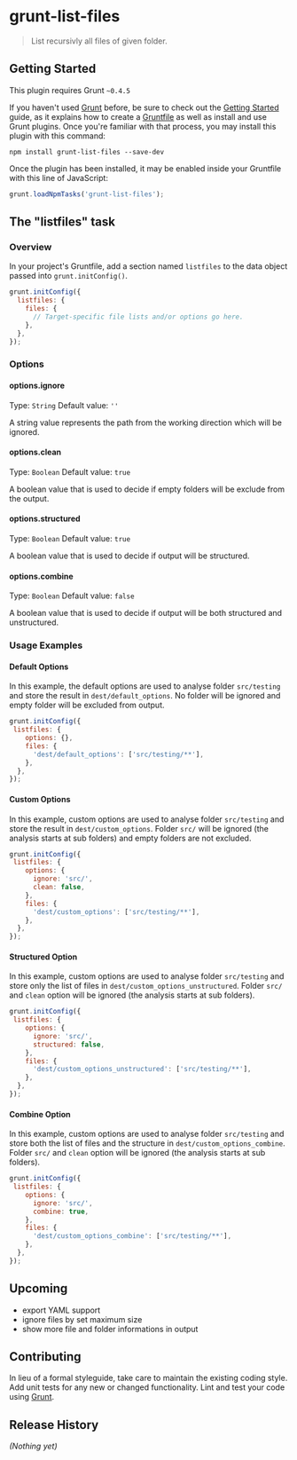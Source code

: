 # grunt-list-files

> List recursivly all files of given folder.

## Getting Started
This plugin requires Grunt `~0.4.5`

If you haven't used [Grunt](http://gruntjs.com/) before, be sure to check out the [Getting Started](http://gruntjs.com/getting-started) guide, as it explains how to create a [Gruntfile](http://gruntjs.com/sample-gruntfile) as well as install and use Grunt plugins. Once you're familiar with that process, you may install this plugin with this command:

```shell
npm install grunt-list-files --save-dev
```

Once the plugin has been installed, it may be enabled inside your Gruntfile with this line of JavaScript:

```js
grunt.loadNpmTasks('grunt-list-files');
```

## The "listfiles" task

### Overview
In your project's Gruntfile, add a section named `listfiles` to the data object passed into `grunt.initConfig()`.

```js
grunt.initConfig({
  listfiles: {
    files: {
      // Target-specific file lists and/or options go here.
    },
  },
});
```

### Options

#### options.ignore
Type: `String`
Default value: `''`

A string value represents the path from the working direction which will be ignored.

#### options.clean
Type: `Boolean`
Default value: `true`

A boolean value that is used to decide if empty folders will be exclude from the output.

#### options.structured
Type: `Boolean`
Default value: `true`

A boolean value that is used to decide if output will be structured.

#### options.combine
Type: `Boolean`
Default value: `false`

A boolean value that is used to decide if output will be both structured and unstructured.

### Usage Examples

#### Default Options
In this example, the default options are used to analyse folder `src/testing` and store the result in `dest/default_options`. No folder will be ignored and empty folder will be excluded from output.

```js
grunt.initConfig({
 listfiles: {
    options: {},
    files: {
      'dest/default_options': ['src/testing/**'],
    },
  },
});
```

#### Custom Options
In this example, custom options are used to analyse folder `src/testing` and store the result in `dest/custom_options`. Folder `src/` will be ignored (the analysis starts at sub folders) and empty folders are not excluded.

```js
grunt.initConfig({
 listfiles: {
    options: {
      ignore: 'src/',
      clean: false,
    },
    files: {
      'dest/custom_options': ['src/testing/**'],
    },
  },
});
```

#### Structured Option
In this example, custom options are used to analyse folder `src/testing` and store only the list of files in `dest/custom_options_unstructured`. Folder `src/` and `clean` option will be ignored (the analysis starts at sub folders).  

```js
grunt.initConfig({
 listfiles: {
    options: {
      ignore: 'src/',
      structured: false,
    },
    files: {
      'dest/custom_options_unstructured': ['src/testing/**'],
    },
  },
});
```

#### Combine Option
In this example, custom options are used to analyse folder `src/testing` and store both the list of files and the structure in `dest/custom_options_combine`. Folder `src/` and `clean` option will be ignored (the analysis starts at sub folders).

```js
grunt.initConfig({
 listfiles: {
    options: {
      ignore: 'src/',
      combine: true,
    },
    files: {
      'dest/custom_options_combine': ['src/testing/**'],
    },
  },
});
```

## Upcoming
- export YAML support
- ignore files by set maximum size
- show more file and folder informations in output

## Contributing
In lieu of a formal styleguide, take care to maintain the existing coding style. Add unit tests for any new or changed functionality. Lint and test your code using [Grunt](http://gruntjs.com/).

## Release History
_(Nothing yet)_
